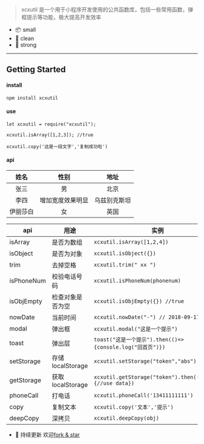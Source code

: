 > xcxutil 是一个用于小程序开发使用的公共函数库，包括一些常用函数，弹框提示等功能，极大提高开发效率


* 📦 small
* 👀 clean
* 🐅 strong

---
## Getting Started

#### install
```
npm install xcxutil
```
#### use  
```
let xcxutil = require("xcxutil");

xcxutil.isArray([1,2,3]); //true

xcxutil.copy('这是一段文字','复制成功啦')

```
#### api

| 姓名 | 性别 | 地址
|:----:|:----:|:---:|
| 张三 | 男 | 北京
| 李四 | 增加宽度效果明显 | 乌兹别克斯坦
| 伊丽莎白 | 女 | 英国


api | 用途 | 实例
---|---|---
isArray |  是否为数组 | ```xcxutil.isArray([1,2,4])```
isObject| 是否为对象| ```xcxutil.isObject({})```
trim | 去掉空格|```xcxutil.trim(" xx ")```
isPhoneNum | 校验电话号码  | ```xcxutil.isPhoneNum(phonenum)```
isObjEmpty| 检查对象是否为空|```xcxutil.isObjEmpty({}) //true```
nowDate| 当前时间 | ```xcxutil.nowDate("-") // 2018-09-17```
modal| 弹出框|```xcxutil.modal("这是一个提示") ```
toast| 弹出层|```toast("这是一个提示").then(()=>{console.log("回首页")})```
setStorage|存储localStorage| ```xcxutil.setStorage("token","abs")```
getStorage|获取localStorage|```xcxutil.getStorage("token").then((data)=>{//use data})```
phoneCall | 打电话  |```xcxutil.phoneCall('13411111111')```
copy|复制文本 | ```xcxutil.copy('文本','提示')```
deepCopy|深拷贝 | ```xcxutil.deepCopy(obj)```
* 👀 持续更新 欢迎[fork & star](https://github.com/leinov/xcxutil)
